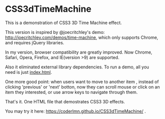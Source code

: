 CSS3dTimeMachine
================

This is a demonstration of CSS3 3D Time Machine effect. 

This version is inspired by @joecritchley's demo: http://joecritchley.com/demos/time-machine, which only supports Chrome, and requires jQuery libraries.

In my version, browser compatibility are greatly improved. Now Chrome, Safari, Opera, Firefox, and IE(version >9) are supported.

Also it eliminated external library dependencies. To run a demo, all you need is just [index.html](https://github.com/coderLMN/CSS3dTimeMachine/blob/master/index.html).

One more good point: when users want to move to another item , instead of clicking 'previous' or 'next' botton, now they can scroll mouse or click on an item they interested, or use arrow keys to navigate through them.

That's it. One HTML file that demostrates CSS3 3D effects.

You may try it here: https://coderlmn.github.io/CSS3dTimeMachine/ . 

